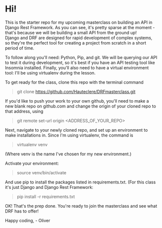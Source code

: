 # Hi! 

This is the starter repo for my upcoming masterclass on building an API in Django Rest Framework. 
As you can see, it's pretty sparse at the moment - that's because we will be building a small API from the ground up!  
Django and DRF are designed for rapid development of complex systems, so they're the perfect tool for creating a project from scratch in a short period of time.

To follow along you'll need: Python, Pip, and git. We will be querying our API to test it during development, so it's best if you have an API testing tool like Insomnia installed. Finally, you'll also need to have a virtual environment tool: I'll be using virtualenv during the lesson. 

To get ready for the class, clone this repo with the terminal command 

>git clone https://github.com/Hauteclere/DRFmasterclass.git

If you'd like to push your work to your own github, you'll need to make a new blank repo on github.com and change the origin of your cloned repo to that address, using

>git remote set-url origin <ADDRESS_OF_YOUR_REPO>

Next, navigate to your newly cloned repo, and set up an environment to make installations in.  Since I'm using virtualenv, the command is 

>virtualenv venv

(Where venv is the name I've chosen for my new environment.) 

Activate your environment:

>source venv/bin/activate

And use pip to install the packages listed in requirements.txt. (For this class it's just Django and Django Rest Framework:

>pip install -r requirements.txt

OK! That's the prep done.  You're ready to join the masterclass and see what DRF has to offer! 

Happy coding,
	- Oliver
